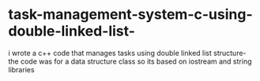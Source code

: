 # task-management-system-c-using-double-linked-list-
i wrote a c++ code that manages tasks using double linked list structure- the code was for a data structure class so its based on iostream and string libraries 
